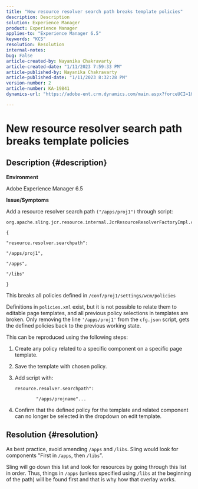```yaml
---
title: "New resource resolver search path breaks template policies"
description: Description
solution: Experience Manager
product: Experience Manager
applies-to: "Experience Manager 6.5"
keywords: "KCS"
resolution: Resolution
internal-notes: 
bug: False
article-created-by: Nayanika Chakravarty
article-created-date: "1/11/2023 7:59:33 PM"
article-published-by: Nayanika Chakravarty
article-published-date: "1/11/2023 8:32:28 PM"
version-number: 2
article-number: KA-19841
dynamics-url: "https://adobe-ent.crm.dynamics.com/main.aspx?forceUCI=1&pagetype=entityrecord&etn=knowledgearticle&id=0d136574-ea91-ed11-aad1-6045bd006e5a"

---
```

# New resource resolver search path breaks template policies

## Description {#description}


<b>Environment</b>

Adobe Experience Manager 6.5

<b>Issue/Symptoms</b>

Add a resource resolver search path `("/apps/proj1")` through script:


```
org.apache.sling.jcr.resource.internal.JcrResourceResolverFactoryImpl.cfg.json

{

"resource.resolver.searchpath":

"/apps/proj1",

"/apps",

"/libs"

}
```


This breaks all policies defined in `/conf/proj1/settings/wcm/policies`

Definitions in `policies.xml` exist, but it is not possible to relate them to editable page templates, and all previous policy selections in templates are broken. Only removing the line `'/apps/proj1'` from the `cfg.json` script, gets the defined policies back to the previous working state.

This can be reproduced using the following steps:

1. Create any policy related to a specific component on a specific page template.


2. Save the template with chosen policy.


3. Add script with:




    ```
    resource.resolver.searchpath":
                
            "/apps/projname"...
    ```



4. Confirm that the defined policy for the template and related component can no longer be selected in the dropdown on edit template.



## Resolution {#resolution}


As best practice, avoid amending `/apps` and `/libs`. Sling would look for components "First in `/apps`, then `/libs`”.

Sling will go down this list and look for resources by going through this list in order. Thus, things in `/apps` (unless specified using `/libs` at the beginning of the path) will be found first and that is why how that overlay works.
